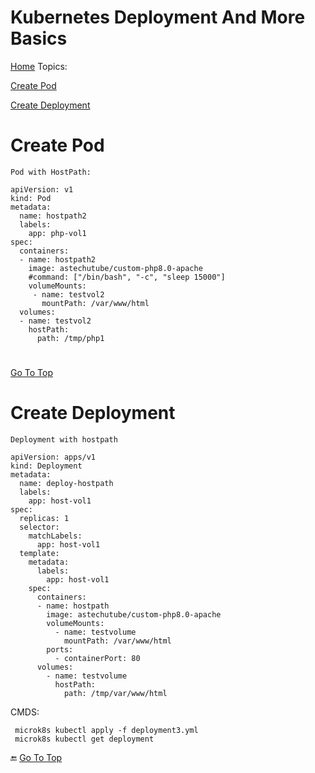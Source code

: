 # Kubernetes Deployment And More Basics


[Home]()
<a name="top"></a>
Topics: 

   [Create Pod](#create_pod)

   [Create Deployment](#create_deployment)










#

<a name="create_pod"></a>
# Create Pod

    Pod with HostPath: 

    apiVersion: v1
    kind: Pod
    metadata:
      name: hostpath2
      labels:
        app: php-vol1    
    spec:
      containers:
      - name: hostpath2
        image: astechutube/custom-php8.0-apache
        #command: ["/bin/bash", "-c", "sleep 15000"]
        volumeMounts:
         - name: testvol2
           mountPath: /var/www/html               
      volumes:
      - name: testvol2
        hostPath: 
          path: /tmp/php1 




#
[Go To Top](#top)
<a name="create_deployment"></a>
# Create Deployment

    Deployment with hostpath

    apiVersion: apps/v1
    kind: Deployment
    metadata:
      name: deploy-hostpath
      labels:
        app: host-vol1
    spec:
      replicas: 1
      selector:
        matchLabels:
          app: host-vol1
      template:
        metadata:
          labels:
            app: host-vol1
        spec:
          containers:
          - name: hostpath
            image: astechutube/custom-php8.0-apache
            volumeMounts:
              - name: testvolume
                mountPath: /var/www/html         
            ports:
              - containerPort: 80
          volumes:
            - name: testvolume
              hostPath: 
                path: /tmp/var/www/html



CMDS: 

     microk8s kubectl apply -f deployment3.yml
     microk8s kubectl get deployment 






:end:
[Go To Top](#top)


